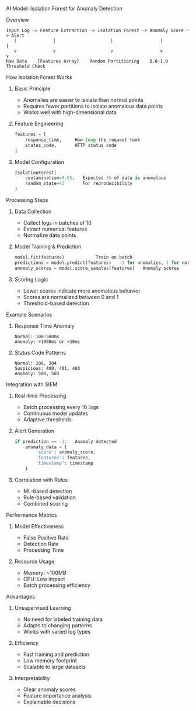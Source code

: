 
 AI Model: Isolation Forest for Anomaly Detection

 Overview

```ascii
Input Log -> Feature Extraction -> Isolation Forest -> Anomaly Score -> Alert
   |              |                     |                  |           |
   v              v                     v                  v           v
Raw Data    [Features Array]    Random Partitioning    0.0-1.0    Threshold Check
```

 How Isolation Forest Works

1. Basic Principle
   - Anomalies are easier to isolate than normal points
   - Requires fewer partitions to isolate anomalous data points
   - Works well with high-dimensional data

2. Feature Engineering
   ```python
   features = [
       response_time,     How long the request took
       status_code,       HTTP status code
   ]
   ```

3. Model Configuration
   ```python
   IsolationForest(
       contamination=0.05,   Expected 5% of data is anomalous
       random_state=42       For reproducibility
   )
   ```

 Processing Steps

1. Data Collection
   - Collect logs in batches of 10
   - Extract numerical features
   - Normalize data points

2. Model Training & Prediction
   ```python
   model.fit(features)            Train on batch
   predictions = model.predict(features)   -1 for anomalies, 1 for normal
   anomaly_scores = model.score_samples(features)   Anomaly scores
   ```

3. Scoring Logic
   - Lower scores indicate more anomalous behavior
   - Scores are normalized between 0 and 1
   - Threshold-based detection

 Example Scenarios

1. Response Time Anomaly
   ```
   Normal: 100-500ms
   Anomaly: >1000ms or <10ms
   ```

2. Status Code Patterns
   ```
   Normal: 200, 304
   Suspicious: 400, 401, 403
   Anomaly: 500, 503
   ```

 Integration with SIEM

1. Real-time Processing
   - Batch processing every 10 logs
   - Continuous model updates
   - Adaptive thresholds

2. Alert Generation
   ```python
   if prediction == -1:   Anomaly detected
       anomaly_data = {
           'score': anomaly_score,
           'features': features,
           'timestamp': timestamp
       }
   ```

3. Correlation with Rules
   - ML-based detection
   - Rule-based validation
   - Combined scoring

 Performance Metrics

1. Model Effectiveness
   - False Positive Rate
   - Detection Rate
   - Processing Time

2. Resource Usage
   - Memory: ~100MB
   - CPU: Low impact
   - Batch processing efficiency

 Advantages

1. Unsupervised Learning
   - No need for labeled training data
   - Adapts to changing patterns
   - Works with varied log types

2. Efficiency
   - Fast training and prediction
   - Low memory footprint
   - Scalable to large datasets

3. Interpretability
   - Clear anomaly scores
   - Feature importance analysis
   - Explainable decisions

